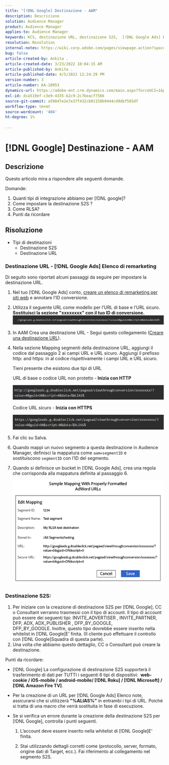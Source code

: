 ```yaml
---
title: "[!DNL Google] Destinazione - AAM"
description: Descrizione
solution: Audience Manager
product: Audience Manager
applies-to: Audience Manager
keywords: KCS, destinazione URL, destinazione S2S,  [!DNL Google Ads] Elenco di remarketing
resolution: Resolution
internal-notes: https://wiki.corp.adobe.com/pages/viewpage.action?spaceKey=MCPI&title=Google+-+AAM+Destination
bug: false
article-created-by: Ankita .
article-created-date: 3/23/2022 10:04:15 AM
article-published-by: Ankita .
article-published-date: 4/5/2022 12:24:29 PM
version-number: 3
article-number: KA-18953
dynamics-url: https://adobe-ent.crm.dynamics.com/main.aspx?forceUCI=1&pagetype=entityrecord&etn=knowledgearticle&id=70af1f97-90aa-ec11-983f-000d3a349120
exl-id: dca519ef-c3e9-4335-b2c9-2c7beacf7566
source-git-commit: a59847e2e7e37f432cb01150b9444cd9dbf585df
workflow-type: tm+mt
source-wordcount: '404'
ht-degree: 1%

---
```


# [!DNL Google] Destinazione - AAM

## Descrizione

Questo articolo mira a rispondere alle seguenti domande.

Domande:

1. Quanti tipi di integrazione abbiamo per [!DNL google]?
1. Come impostare la destinazione S2S ?
1. Come RLSA?
1. Punti da ricordare

## Risoluzione

- Tipi di destinazioni
   - Destinazione S2S
   - Destinazione URL

### Destinazione URL - [!DNL Google Ads] Elenco di remarketing

Di seguito sono riportati alcuni passaggi da seguire per impostare la destinazione URL.

1. Nel tuo [!DNL Google Ads] conto, [creare un elenco di remarketing per siti web](https://support.google.com/adwords/answer/2454064?hl=en) e annotare l&#39;ID conversione.

1. Utilizza il seguente URL come modello per l’URL di base e l’URL sicuro. <b>Sostituisci la sezione &quot;xxxxxxxx&quot; con il tuo ID di conversione.</b>![](assets/d548e9c4-67aa-ec11-983f-000d3a349120.png)

1. In AAM Crea una destinazione URL - Segui questo collegamento ([Creare una destinazione URL](https://experienceleague.adobe.com/docs/audience-manager/user-guide/features/destinations/custom-destinations/create-url-destination.html?lang=en)).

1. Nella sezione Mapping segmenti della destinazione URL, aggiungi il codice dal passaggio 2 ai campi URL e URL sicuro. Aggiungi il prefisso http: and https: in al codice rispettivamente i campi URL e URL sicuro.

   Tieni presente che esistono due tipi di URL

   URL di base o codice URL non protetto -<b> Inizia con HTTP</b>

   ![](assets/d73cf7d9-69aa-ec11-983f-000d3a349523.png)

   Codice URL sicuro - <b>Inizia con HTTPS</b>

   ![](assets/141662e3-69aa-ec11-983f-000d3a349523.png)

1. Fai clic su Salva.

1. Quando mappi un nuovo segmento a questa destinazione in Audience Manager, definisci la mappatura come `aam=segmentID` e sostituiscono `segmentID` con l’ID del segmento.

1. Quando si definisce un bucket in [!DNL Google Ads], crea una regola che corrisponda alla mappatura definita al passaggio 6.

   ![](assets/64abac91-6aaa-ec11-983f-000d3a349523.png)

### Destinazione S2S:

1. Per iniziare con la creazione di destinazione S2S per [!DNL Google], CC o Consultant verranno trasmessi con il tipo di account. Il tipo di account può essere dei seguenti tipi: INVITE_ADVERTISER , INVITE_PARTNER, DFP, ADX, ADX_PUBLISHER , DFP_BY_GOOGLE, DFP_BY_GOOGLE. Inoltre, questo tipo dovrebbe essere inserito nella whitelist in [!DNL Google]E&#39; finita. (Il cliente può effettuare il controllo con [!DNL Google]Squadra di questa parte).
1. Una volta che abbiamo questo dettaglio, CC o Consultant può creare la destinazione.

Punti da ricordare:

- [!DNL Google] La configurazione di destinazione S2S supporterà il trasferimento di dati per TUTTI i seguenti 6 tipi di dispositivi:  <b>web-cookie / iOS-mobile / android-mobile/ [!DNL Roku] / [!DNL Microsoft] / [!DNL Amazon Fire TV]</b>.

- Per la creazione di un URL per [!DNL Google Ads] Elenco note, assicurarsi che si utilizzerà <b>&quot;%ALIAS%&quot;</b> in entrambi i tipi di URL. Poiché si tratta di una macro che verrà sostituita in fase di esecuzione.

- Se si verifica un errore durante la creazione della destinazione S2S per [!DNL Google], controlla i punti seguenti.

   1. L’account deve essere inserito nella whitelist di [!DNL Google]E&#39; finita.

   1. Stai utilizzando dettagli corretti come (protocollo, server, formato, origine dati di Target, ecc.). Fai riferimento al collegamento nel segmento S2S.
